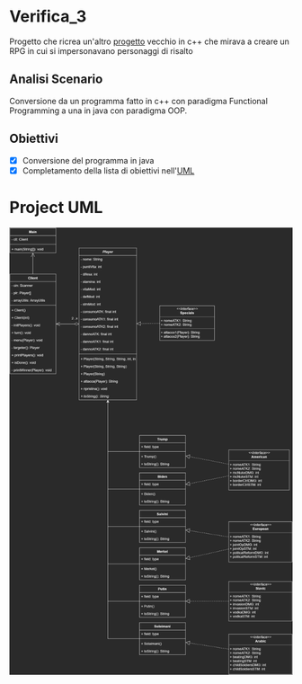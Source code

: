 # Verifica_3
Progetto che ricrea un'altro [progetto](https://github.com/chichibio-savoiardi/RPG) vecchio in c++ che mirava a creare un RPG in cui si impersonavano personaggi di risalto

## Analisi Scenario
Conversione da un programma fatto in c++ con paradigma Functional Programming a una in java con paradigma OOP.

## Obiettivi
- [x] Conversione del programma in java
- [x] Completamento della lista di obiettivi nell'[UML](verifica3_progetto.pdf)

# Project UML
![UML](projectUML.png)
